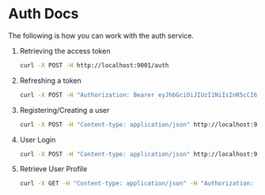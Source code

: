 # Auth Docs

The following is how you can work with the auth service.

1. Retrieving the access token

   ```bash
   curl -X POST -H http://localhost:9001/auth
   ```

2. Refreshing a token

   ```bash
   curl -X POST -H "Authorization: Bearer eyJhbGciOiJIUzI1NiIsInR5cCI6IkpXVCJ9.eyJzdWJqZWN0Ijp7ImVtYWlsIjoic2FtcGxlQHNhbXBsZS5jb20iLCJyb2xlIjoidXNlciJ9LCJ0eXBlIjoicmVmcmVzaCIsImV4cCI6MTY5NDU3MzU4MiwiaWF0IjoxNjkxODk1MTgyLCJqdGkiOiJlYmMyYzIwMy1lY2U5LTQ4YjktODJkYi1hMDRhNzY3NTIxNDEifQ.qxQMdwAAXLQDFxMOC_Tq_hRO9DjXVXuX3bbHPP_qmrU" http://localhost:9001/refresh
   ```

3. Registering/Creating a user

   ```bash
   curl -X POST -H "Content-type: application/json" http://localhost:9001/register -d '{"name":"sample name", "email": "sample3@sample.com", "password": "mypassword1234", "passwordConfirm": "mypassword1234"}'
   ```

4. User Login

   ```bash
   curl -X POST -H "Content-type: application/json" http://localhost:9001/login -d '{"email":"sample3@sample.com", "password": "mypassword1234"}'
   ```

5. Retrieve User Profile

   ```bash
   curl -X GET -H "Content-type: application/json" -H "Authorization: Bearer eyJhbGciOiJIUzI1NiIsInR5cCI6IkpXVCJ9.eyJzdWIiOiJzYW1wbGUzQHNhbXBsZS5jb20iLCJleHAiOjE2OTE5NzY0MzJ9.MOKotUTIWrpqSIAMwaDIvl6LJmsKFJckZ8pXIlnphO0" http://localhost:9001/users/protected
   ```

